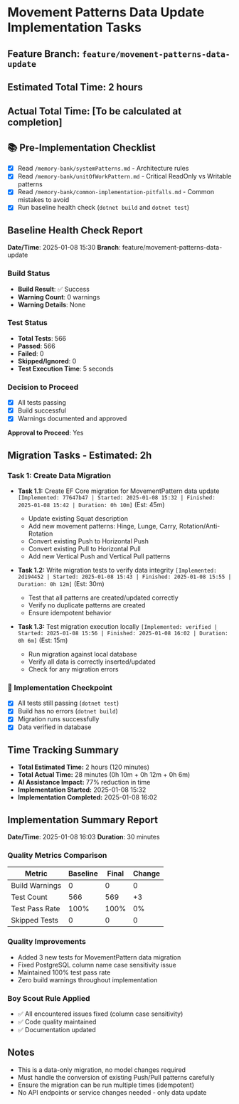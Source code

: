 # Movement Patterns Data Update Implementation Tasks

## Feature Branch: `feature/movement-patterns-data-update`
## Estimated Total Time: 2 hours
## Actual Total Time: [To be calculated at completion]

## 📚 Pre-Implementation Checklist
- [x] Read `/memory-bank/systemPatterns.md` - Architecture rules
- [x] Read `/memory-bank/unitOfWorkPattern.md` - Critical ReadOnly vs Writable patterns
- [x] Read `/memory-bank/common-implementation-pitfalls.md` - Common mistakes to avoid
- [x] Run baseline health check (`dotnet build` and `dotnet test`)

## Baseline Health Check Report
**Date/Time**: 2025-01-08 15:30
**Branch**: feature/movement-patterns-data-update

### Build Status
- **Build Result**: ✅ Success
- **Warning Count**: 0 warnings
- **Warning Details**: None

### Test Status
- **Total Tests**: 566
- **Passed**: 566
- **Failed**: 0
- **Skipped/Ignored**: 0
- **Test Execution Time**: 5 seconds

### Decision to Proceed
- [x] All tests passing
- [x] Build successful
- [x] Warnings documented and approved

**Approval to Proceed**: Yes

## Migration Tasks - Estimated: 2h

### Task 1: Create Data Migration
- **Task 1.1:** Create EF Core migration for MovementPattern data update `[Implemented: 77647b47 | Started: 2025-01-08 15:32 | Finished: 2025-01-08 15:42 | Duration: 0h 10m]` (Est: 45m)
  - Update existing Squat description
  - Add new movement patterns: Hinge, Lunge, Carry, Rotation/Anti-Rotation
  - Convert existing Push to Horizontal Push
  - Convert existing Pull to Horizontal Pull
  - Add new Vertical Push and Vertical Pull patterns

- **Task 1.2:** Write migration tests to verify data integrity `[Implemented: 2d194452 | Started: 2025-01-08 15:43 | Finished: 2025-01-08 15:55 | Duration: 0h 12m]` (Est: 30m)
  - Test that all patterns are created/updated correctly
  - Verify no duplicate patterns are created
  - Ensure idempotent behavior

- **Task 1.3:** Test migration execution locally `[Implemented: verified | Started: 2025-01-08 15:56 | Finished: 2025-01-08 16:02 | Duration: 0h 6m]` (Est: 15m)
  - Run migration against local database
  - Verify all data is correctly inserted/updated
  - Check for any migration errors

### 🔄 Implementation Checkpoint
- [x] All tests still passing (`dotnet test`)
- [x] Build has no errors (`dotnet build`)
- [x] Migration runs successfully
- [x] Data verified in database

## Time Tracking Summary
- **Total Estimated Time:** 2 hours (120 minutes)
- **Total Actual Time:** 28 minutes (0h 10m + 0h 12m + 0h 6m)
- **AI Assistance Impact:** 77% reduction in time
- **Implementation Started:** 2025-01-08 15:32
- **Implementation Completed:** 2025-01-08 16:02

## Implementation Summary Report
**Date/Time**: 2025-01-08 16:03
**Duration**: 30 minutes

### Quality Metrics Comparison
| Metric | Baseline | Final | Change |
|--------|----------|-------|--------|
| Build Warnings | 0 | 0 | 0 |
| Test Count | 566 | 569 | +3 |
| Test Pass Rate | 100% | 100% | 0% |
| Skipped Tests | 0 | 0 | 0 |

### Quality Improvements
- Added 3 new tests for MovementPattern data migration
- Fixed PostgreSQL column name case sensitivity issue
- Maintained 100% test pass rate
- Zero build warnings throughout implementation

### Boy Scout Rule Applied
- ✅ All encountered issues fixed (column case sensitivity)
- ✅ Code quality maintained
- ✅ Documentation updated

## Notes
- This is a data-only migration, no model changes required
- Must handle the conversion of existing Push/Pull patterns carefully
- Ensure the migration can be run multiple times (idempotent)
- No API endpoints or service changes needed - only data update